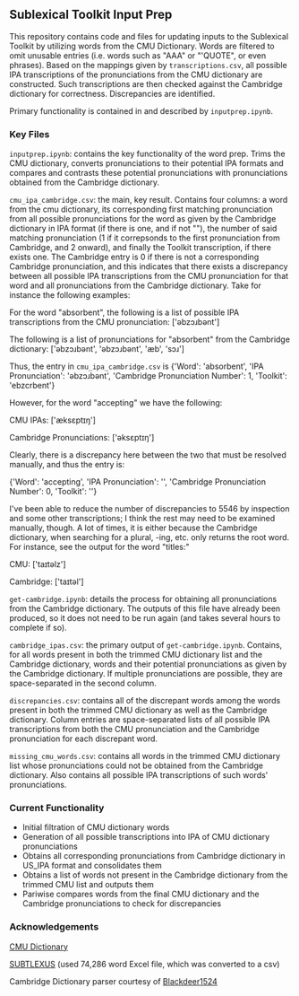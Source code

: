 ## Sublexical Toolkit Input Prep

This repository contains code and files for updating inputs to the Sublexical Toolkit by utilizing words from the CMU Dictionary. Words are filtered to omit unusable entries (i.e. words such as "AAA" or "'QUOTE", or even phrases). Based on the mappings given by `transcriptions.csv`, all possible IPA transcriptions of the pronunciations from the CMU dictionary are constructed. Such transcriptions are then checked against the Cambridge dictionary for correctness. Discrepancies are identified.

Primary functionality is contained in and described by `inputprep.ipynb`.

### Key Files

`inputprep.ipynb`: contains the key functionality of the word prep. Trims the CMU dictionary, converts pronunciations to their potential IPA formats and compares and contrasts these potential pronunciations with pronunciations obtained from the Cambridge dictionary.

`cmu_ipa_cambridge.csv`: the main, key result. Contains four columns: a word from the cmu dictionary, its corresponding first matching pronunciation from all possible pronunciations for the word as given by the Cambridge dictionary in IPA format (if there is one, and if not ""), the number of said matching pronunciation (1 if it correpsonds to the first pronunciation from Cambridge, and 2 onward), and finally the Toolkit transcription, if there exists one. The Cambridge entry is 0 if there is not a corresponding Cambridge pronunciation, and this indicates that there exists a discrepancy between all possible IPA transcriptions from the CMU pronunciation for that word and all pronunciations from the Cambridge dictionary. Take for instance the following examples:

For the word "absorbent", the following is a list of possible IPA transcriptions from the CMU pronunciation: ['əbzɔɹbənt']

The following is a list of pronunciations for "absorbent" from the Cambridge dictionary: ['əbzɔɹbənt', 'əbzɔɹbənt', 'æb', 'sɔɹ']

Thus, the entry in `cmu_ipa_cambridge.csv` is {'Word': 'absorbent', 'IPA Pronunciation': 'əbzɔɹbənt', 'Cambridge Pronunciation Number': 1, 'Toolkit': 'ebzcrbent'}

However, for the word "accepting" we have the following:

CMU IPAs: ['æksɛptɪŋ']

Cambridge Pronunciations: ['əksɛptɪŋ']

Clearly, there is a discrepancy here between the two that must be resolved manually, and thus the entry is:

{'Word': 'accepting', 'IPA Pronunciation': '', 'Cambridge Pronunciation Number': 0, 'Toolkit': ''}

I've been able to reduce the number of discrepancies to 5546 by inspection and some other transcriptions; I think the rest may need to be examined manually, though. A lot of times, it is either because the Cambridge dictionary, when searching for a plural, -ing, etc. only returns the root word. For instance, see the output for the word "titles:"

CMU: ['taɪtəlz']

Cambridge: ['taɪtəl']

`get-cambridge.ipynb`: details the process for obtaining all pronunciations from the Cambridge dictionary. The outputs of this file have already been produced, so it does not need to be run again (and takes several hours to complete if so).

`cambridge_ipas.csv`: the primary output of `get-cambridge.ipynb`. Contains, for all words present in both the trimmed CMU dictionary list and the Cambridge dictionary, words and their potential pronunciations as given by the Cambridge dictionary. If multiple pronunciations are possible, they are space-separated in the second column.

`discrepancies.csv`: contains all of the discrepant words among the words present in both the trimmed CMU dictionary as well as the Cambridge dictionary. Column entries are space-separated lists of all possible IPA transcriptions from both the CMU pronunciation and the Cambridge pronunciation for each discrepant word.

`missing_cmu_words.csv`: contains all words in the trimmed CMU dictionary list whose pronunciations could not be obtained from the Cambridge dictionary. Also contains all possible IPA transcriptions of such words' pronunciations.

### Current Functionality

- Initial filtration of CMU dictionary words
- Generation of all possible transcriptions into IPA of CMU dictionary pronunciations
- Obtains all corresponding pronunciations from Cambridge dictionary in US_IPA format and consolidates them
- Obtains a list of words not present in the Cambridge dictionary from the trimmed CMU list and outputs them 
- Pariwise compares words from the final CMU dictionary and the Cambridge pronunciations to check for discrepancies

### Acknowledgements

[CMU Dictionary](https://svn.code.sf.net/p/cmusphinx/code/trunk/cmudict/cmudict-0.7b)

[SUBTLEXUS](https://www.ugent.be/pp/experimentele-psychologie/en/research/documents/subtlexus) (used 74,286 word Excel file, which was converted to a csv)

Cambridge Dictionary parser courtesy of [Blackdeer1524](https://github.com/Blackdeer1524/CambridgeDict.py)
